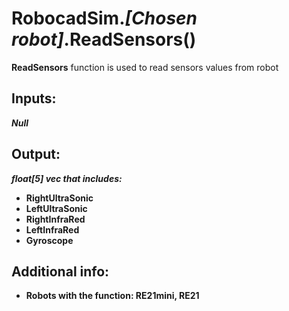 <h1> RobocadSim.<em>[Chosen robot]</em>.ReadSensors()  </h1>
  
<strong>ReadSensors</strong> function is used to read sensors values from robot  
  
<h2><strong> Inputs: </strong></h2>  
<strong><em>Null</em></strong>
  
<h2><strong> Output: </strong></h2>
<strong><em>float[5] vec that includes:</em></strong> 
<ul>
  <li><strong>RightUltraSonic</strong></li> 
  <li><strong>LeftUltraSonic</strong></li>
  <li><strong>RightInfraRed</strong></li>
  <li><strong>LeftInfraRed</strong></li>
  <li><strong>Gyroscope</strong></li>
</ul>

<h2><strong> Additional info: </strong></h2>
<ul>
<li><strong>Robots with the function: RE21mini, RE21</strong></li>
</ul>
